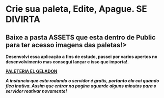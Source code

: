 <h1>Crie sua paleta, Edite, Apague. <b>SE DIVIRTA</h1>

<h2>Baixe a pasta ASSETS que esta dentro de Public para ter acesso imagens das paletas!></h2>

Desenvolvi essa aplicação a fins de estudo, passei por varios apertos no desenvolvimento mas consegui lançar e isso que importa!.


[PALETERIA EL GELADON](https://testpalete.onrender.com)

<i>A instancia que esta rodando o servidor é gratis, portanto ela cai quando fica inativa. Assim que entrar na pagina aguarde alguns minutos para o servidor reativar novamente!</i>
